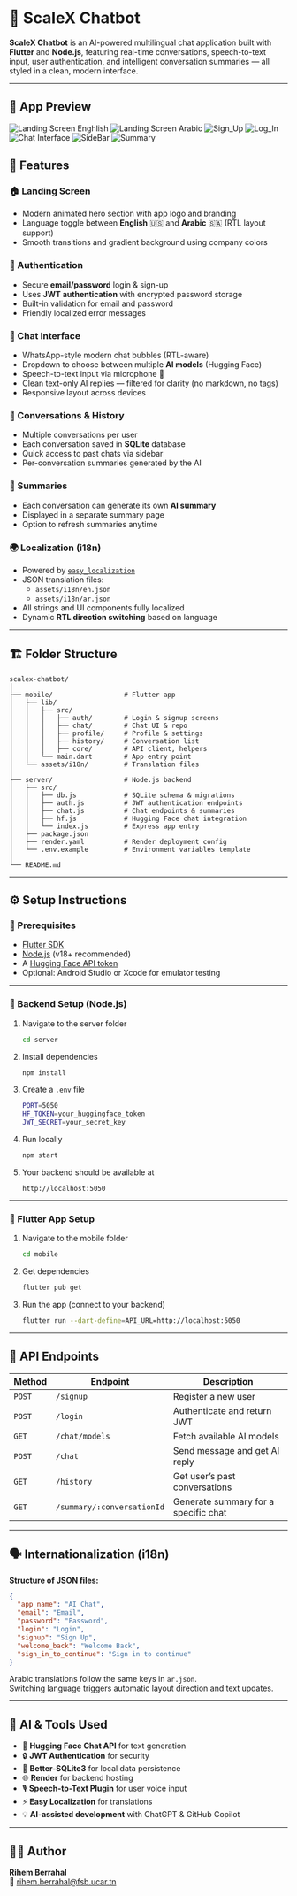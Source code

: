 # 🧠 ScaleX Chatbot

**ScaleX Chatbot** is an AI-powered multilingual chat application built with **Flutter** and **Node.js**, featuring real-time conversations, speech-to-text input, user authentication, and intelligent conversation summaries — all styled in a clean, modern interface.

---

## 📱 App Preview

![Landing Screen Enghlish](mobile/assets/screenshots/landing_page_english.png)
![Landing Screen Arabic](mobile/assets/screenshots/landing_page_arabic.png)
![Sign_Up](mobile/assets/screenshots/signup.png)
![Log_In](mobile/assets/screenshots/login.png)
![Chat Interface](mobile/assets/screenshots/chat.png)
![SideBar](mobile/assets/screenshots/sidebar.png)
![Summary](mobile/assets/screenshots/summary.png)


## 🚀 Features

### 🏠 Landing Screen
- Modern animated hero section with app logo and branding  
- Language toggle between **English** 🇺🇸 and **Arabic** 🇸🇦 (RTL layout support)  
- Smooth transitions and gradient background using company colors  

### 🔐 Authentication
- Secure **email/password** login & sign-up  
- Uses **JWT authentication** with encrypted password storage  
- Built-in validation for email and password  
- Friendly localized error messages  

### 💬 Chat Interface
- WhatsApp-style modern chat bubbles (RTL-aware)  
- Dropdown to choose between multiple **AI models** (Hugging Face)  
- Speech-to-text input via microphone 🎤  
- Clean text-only AI replies — filtered for clarity (no markdown, no tags)  
- Responsive layout across devices  

### 🧾 Conversations & History
- Multiple conversations per user  
- Each conversation saved in **SQLite** database  
- Quick access to past chats via sidebar  
- Per-conversation summaries generated by the AI  

### 🧠 Summaries
- Each conversation can generate its own **AI summary**  
- Displayed in a separate summary page  
- Option to refresh summaries anytime  

### 🌍 Localization (i18n)
- Powered by [`easy_localization`](https://pub.dev/packages/easy_localization)  
- JSON translation files:  
  - `assets/i18n/en.json`  
  - `assets/i18n/ar.json`  
- All strings and UI components fully localized  
- Dynamic **RTL direction switching** based on language  

---

## 🏗️ Folder Structure

```
scalex-chatbot/
│
├── mobile/                  # Flutter app
│   ├── lib/
│   │   ├── src/
│   │   │   ├── auth/        # Login & signup screens
│   │   │   ├── chat/        # Chat UI & repo
│   │   │   ├── profile/     # Profile & settings
│   │   │   ├── history/     # Conversation list
│   │   │   ├── core/        # API client, helpers
│   │   └── main.dart        # App entry point
│   └── assets/i18n/         # Translation files
│
├── server/                  # Node.js backend
│   ├── src/
│   │   ├── db.js            # SQLite schema & migrations
│   │   ├── auth.js          # JWT authentication endpoints
│   │   ├── chat.js          # Chat endpoints & summaries
│   │   ├── hf.js            # Hugging Face chat integration
│   │   └── index.js         # Express app entry
│   ├── package.json
│   ├── render.yaml          # Render deployment config
│   └── .env.example         # Environment variables template
│
└── README.md
```

---

## ⚙️ Setup Instructions

### 🧩 Prerequisites
- [Flutter SDK](https://flutter.dev/docs/get-started/install)
- [Node.js](https://nodejs.org/) (v18+ recommended)
- A [Hugging Face API token](https://huggingface.co/settings/tokens)
- Optional: Android Studio or Xcode for emulator testing

---

### 🧠 Backend Setup (Node.js)
1. Navigate to the server folder  
   ```bash
   cd server
   ```
2. Install dependencies  
   ```bash
   npm install
   ```
3. Create a `.env` file
   ```bash
   PORT=5050
   HF_TOKEN=your_huggingface_token
   JWT_SECRET=your_secret_key
   ```
4. Run locally  
   ```bash
   npm start
   ```
5. Your backend should be available at  
   ```
   http://localhost:5050
   ```

---

### 📱 Flutter App Setup

1. Navigate to the mobile folder  
   ```bash
   cd mobile
   ```
2. Get dependencies  
   ```bash
   flutter pub get
   ```
3. Run the app (connect to your backend)  
   ```bash
   flutter run --dart-define=API_URL=http://localhost:5050
   ```

---


## 🧠 API Endpoints

| Method | Endpoint | Description |
|--------|-----------|-------------|
| `POST` | `/signup` | Register a new user |
| `POST` | `/login` | Authenticate and return JWT |
| `GET` | `/chat/models` | Fetch available AI models |
| `POST` | `/chat` | Send message and get AI reply |
| `GET` | `/history` | Get user’s past conversations |
| `GET` | `/summary/:conversationId` | Generate summary for a specific chat |

---

## 🗣️ Internationalization (i18n)

**Structure of JSON files:**
```json
{
  "app_name": "AI Chat",
  "email": "Email",
  "password": "Password",
  "login": "Login",
  "signup": "Sign Up",
  "welcome_back": "Welcome Back",
  "sign_in_to_continue": "Sign in to continue"
}
```

Arabic translations follow the same keys in `ar.json`.  
Switching language triggers automatic layout direction and text updates.

---

## 🧰 AI & Tools Used

- 🤖 **Hugging Face Chat API** for text generation  
- 🔒 **JWT Authentication** for security  
- 🧩 **Better-SQLite3** for local data persistence  
- 🌐 **Render** for backend hosting  
- 🎙️ **Speech-to-Text Plugin** for user voice input  
- ⚡ **Easy Localization** for translations  
- 💡 **AI-assisted development** with ChatGPT & GitHub Copilot  


---

## 👨‍💻 Author
**Rihem Berrahal**  
📧 rihem.berrahal@fsb.ucar.tn
